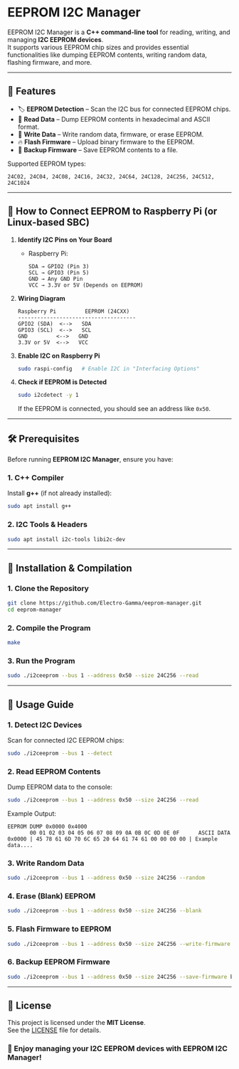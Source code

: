 # EEPROM I2C Manager

EEPROM I2C Manager is a **C++ command-line tool** for reading, writing, and managing **I2C EEPROM devices**.  
It supports various EEPROM chip sizes and provides essential functionalities like dumping EEPROM contents, writing random data, flashing firmware, and more.

---

## 📌 **Features**

- 🏷 **EEPROM Detection** – Scan the I2C bus for connected EEPROM chips.
- 📝 **Read Data** – Dump EEPROM contents in hexadecimal and ASCII format.
- 🔄 **Write Data** – Write random data, firmware, or erase EEPROM.
- 🔥 **Flash Firmware** – Upload binary firmware to the EEPROM.
- 💾 **Backup Firmware** – Save EEPROM contents to a file.

Supported EEPROM types:
```
24C02, 24C04, 24C08, 24C16, 24C32, 24C64, 24C128, 24C256, 24C512, 24C1024
```
___

## 🔌 **How to Connect EEPROM to Raspberry Pi (or Linux-based SBC)**

1. **Identify I2C Pins on Your Board**  
   - Raspberry Pi:
     ```
     SDA → GPIO2 (Pin 3)
     SCL → GPIO3 (Pin 5)
     GND → Any GND Pin
     VCC → 3.3V or 5V (Depends on EEPROM)
     ```

2. **Wiring Diagram**
   ```
   Raspberry Pi         EEPROM (24CXX)
   -------------------------------------
   GPIO2 (SDA)  <-->   SDA
   GPIO3 (SCL)  <-->   SCL
   GND         <-->   GND
   3.3V or 5V  <-->   VCC
   ```

3. **Enable I2C on Raspberry Pi**
   ```bash
   sudo raspi-config   # Enable I2C in "Interfacing Options"
   ```

4. **Check if EEPROM is Detected**
   ```bash
   sudo i2cdetect -y 1
   ```
   If the EEPROM is connected, you should see an address like `0x50`.

---

## 🛠 **Prerequisites**

Before running **EEPROM I2C Manager**, ensure you have:

### **1. C++ Compiler**
Install **g++** (if not already installed):
```bash
sudo apt install g++
```

### **2. I2C Tools & Headers**
```bash
sudo apt install i2c-tools libi2c-dev
```

---

## 🚀 **Installation & Compilation**

### **1. Clone the Repository**
```bash
git clone https://github.com/Electro-Gamma/eeprom-manager.git
cd eeprom-manager
```

### **2. Compile the Program**
```bash
make
```

### **3. Run the Program**
```bash
sudo ./i2ceeprom --bus 1 --address 0x50 --size 24C256 --read
```

---

## 🎯 **Usage Guide**

### **1. Detect I2C Devices**
Scan for connected I2C EEPROM chips:
```bash
sudo ./i2ceeprom --bus 1 --detect
```

### **2. Read EEPROM Contents**
Dump EEPROM data to the console:
```bash
sudo ./i2ceeprom --bus 1 --address 0x50 --size 24C256 --read
```

Example Output:
```
EEPROM DUMP 0x0000 0x4000
       00 01 02 03 04 05 06 07 08 09 0A 0B 0C 0D 0E 0F      ASCII DATA
0x0000 | 45 78 61 6D 70 6C 65 20 64 61 74 61 00 00 00 00 | Example data....
```

### **3. Write Random Data**
```bash
sudo ./i2ceeprom --bus 1 --address 0x50 --size 24C256 --random
```

### **4. Erase (Blank) EEPROM**
```bash
sudo ./i2ceeprom --bus 1 --address 0x50 --size 24C256 --blank
```

### **5. Flash Firmware to EEPROM**
```bash
sudo ./i2ceeprom --bus 1 --address 0x50 --size 24C256 --write-firmware firmware.bin
```

### **6. Backup EEPROM Firmware**
```bash
sudo ./i2ceeprom --bus 1 --address 0x50 --size 24C256 --save-firmware backup.bin
```

---


## 📜 **License**
This project is licensed under the **MIT License**.  
See the [LICENSE](LICENSE) file for details.


### 🎉 Enjoy managing your I2C EEPROM devices with EEPROM I2C Manager!
